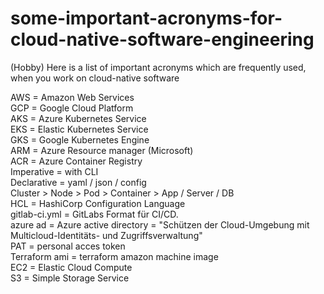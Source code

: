 # some-important-acronyms-for-cloud-native-software-engineering
(Hobby) Here is a list of important acronyms which are frequently used, when you work on cloud-native software 

AWS = Amazon Web Services  
GCP = Google Cloud Platform  
AKS = Azure Kubernetes Service  
EKS = Elastic Kubernetes Service  
GKS = Google Kubernetes Engine  
ARM = Azure Resource manager (Microsoft)  
ACR = Azure Container Registry  
Imperative = with CLI  
Declarative = yaml  / json / config  
Cluster > Node > Pod > Container > App / Server / DB  
HCL = HashiCorp Configuration Language  
gitlab-ci.yml = GitLabs Format für CI/CD.  
azure ad = Azure active directory = "Schützen der Cloud-Umgebung mit Multicloud-Identitäts- und Zugriffsverwaltung"  
PAT = personal acces token  
Terraform ami = terraform amazon machine image  
EC2 = Elastic Cloud Compute  
S3 = Simple Storage Service  

